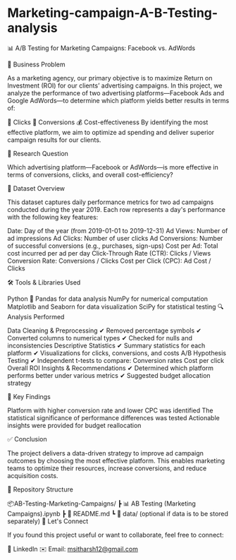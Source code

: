 # Marketing-campaign-A-B-Testing-analysis

📊 A/B Testing for Marketing Campaigns: Facebook vs. AdWords

🧠 Business Problem

As a marketing agency, our primary objective is to maximize Return on Investment (ROI) for our clients’ advertising campaigns. In this project, we analyze the performance of two advertising platforms—Facebook Ads and Google AdWords—to determine which platform yields better results in terms of:

🔘 Clicks
🔁 Conversions
💰 Cost-effectiveness
By identifying the most effective platform, we aim to optimize ad spending and deliver superior campaign results for our clients.

🎯 Research Question

Which advertising platform—Facebook or AdWords—is more effective in terms of conversions, clicks, and overall cost-efficiency?

📁 Dataset Overview

This dataset captures daily performance metrics for two ad campaigns conducted during the year 2019. Each row represents a day's performance with the following key features:

Date: Day of the year (from 2019-01-01 to 2019-12-31)
Ad Views: Number of ad impressions
Ad Clicks: Number of user clicks
Ad Conversions: Number of successful conversions (e.g., purchases, sign-ups)
Cost per Ad: Total cost incurred per ad per day
Click-Through Rate (CTR): Clicks / Views
Conversion Rate: Conversions / Clicks
Cost per Click (CPC): Ad Cost / Clicks



🛠️ Tools & Libraries Used

Python 🐍
Pandas for data analysis
NumPy for numerical computation
Matplotlib and Seaborn for data visualization
SciPy for statistical testing
🔍 Analysis Performed

Data Cleaning & Preprocessing
✔ Removed percentage symbols
✔ Converted columns to numerical types
✔ Checked for nulls and inconsistencies
Descriptive Statistics
✔ Summary statistics for each platform
✔ Visualizations for clicks, conversions, and costs
A/B Hypothesis Testing
✔ Independent t-tests to compare:
Conversion rates
Cost per click
Overall ROI
Insights & Recommendations
✔ Determined which platform performs better under various metrics
✔ Suggested budget allocation strategy

📌 Key Findings

Platform with higher conversion rate and lower CPC was identified
The statistical significance of performance differences was tested
Actionable insights were provided for budget reallocation

✅ Conclusion

The project delivers a data-driven strategy to improve ad campaign outcomes by choosing the most effective platform. This enables marketing teams to optimize their resources, increase conversions, and reduce acquisition costs.

📁 Repository Structure

📦AB-Testing-Marketing-Campaigns/
 ┣ 📊 AB Testing (Marketing Campaigns).ipynb
 ┣ 📄 README.md
 ┗ 📁 data/ (optional if data is to be stored separately)
🤝 Let's Connect

If you found this project useful or want to collaborate, feel free to connect:

🔗 LinkedIn
✉️ Email: msitharsh12@gmail.com
